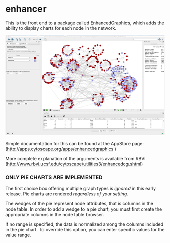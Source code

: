 # enhancer

This is the front end to a package called EnhancedGraphics, which adds the 
ability to display charts for each node in the network.

![](screen.png)


Simple documentation for this can be found at the AppStore page:
(http://apps.cytoscape.org/apps/enhancedgraphics )

More complete explanation of the arguments is available from RBVI
(http://www.rbvi.ucsf.edu/cytoscape/utilities3/enhancedcg.shtml)

### ONLY PIE CHARTS ARE IMPLEMENTED

The first choice box offering multiple graph types is *ignored* in this early release.
Pie charts are rendered *regardless of your setting.*

The wedges of the pie represent node attributes, that is columns in the node table.  In order to add a wedge to a pie chart, you must first create the appropriate columns in the node table browser.

If no range is specified, the data is normalized among the columns included in the pie chart.  To override this option, you can enter specific values for the value range.
